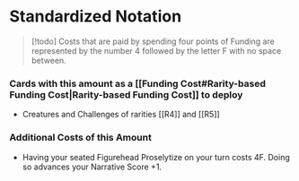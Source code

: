 # Standardized Notation

> [!todo] Costs that are paid by spending four points of Funding are represented by the number 4 followed by the letter F with no space between.

### Cards with this amount as a [[Funding Cost#Rarity-based Funding Cost|Rarity-based Funding Cost]] to deploy

- Creatures and Challenges of rarities [[R4]] and [[R5]]


### Additional Costs of this Amount

- Having your seated Figurehead Proselytize on your turn costs 4F. Doing so advances your Narrative Score +1.


